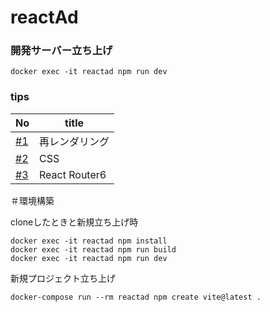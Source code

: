 # reactAd

### 開発サーバー立ち上げ
```
docker exec -it reactad npm run dev
```
### tips
| No                                                       | title                                          |
| -------------------------------------------------------- | ---------------------------------------------- |
| [#1](https://github.com/cossack910/reactAd/issues/1) | 再レンダリング |
| [#2](https://github.com/cossack910/reactAd/issues/2) | CSS |
| [#3](https://github.com/cossack910/reactAd/issues/4) | React Router6 |

＃環境構築

cloneしたときと新規立ち上げ時
```
docker exec -it reactad npm install
docker exec -it reactad npm run build
docker exec -it reactad npm run dev
```

新規プロジェクト立ち上げ
```
docker-compose run --rm reactad npm create vite@latest .
```
